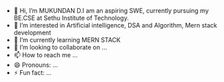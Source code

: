 - 👋 Hi, I’m MUKUNDAN D.I am an aspiring SWE, currently pursuing my BE.CSE at Sethu Institute of Technology. 
- 👀 I’m interested in Artificial intelligence, DSA and Algorithm, Mern stack development
- 🌱 I’m currently learning MERN STACK
- 💞️ I’m looking to collaborate on ...
- 📫 How to reach me ...
- 😄 Pronouns: ...
- ⚡ Fun fact: ...

<!---
mukundan-13/mukundan-13 is a ✨ special ✨ repository because its `README.md` (this file) appears on your GitHub profile.
You can click the Preview link to take a look at your changes.
--->
